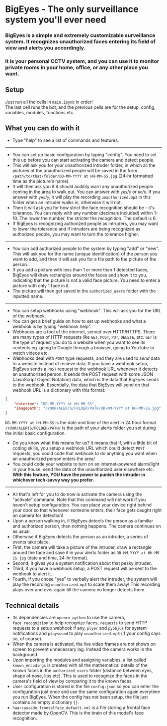 # BigEyes - The only surveillance system you'll ever need

### BigEyes is a simple and extremely customizable surveillance system. It recognizes unauthorized faces entering its field of view and alerts you accordingly.

### It is your personal CCTV system, and you can use it to monitor private rooms in your home, office, or any other place you want.

## Setup

Just run all the cells in `main.ipynb` in order!<br>
The last cell runs the bot, and the previous cells are for the setup, config, variables, modules, functions etc.

## What you can do with it

* Type "help" to see a list of commands and features.
----
* You can set up basic configuration by typing "config". You need to set this up before you can start activating the camera and detect people.
* This will ask you for your unauthorized intruder folder, in which all the pictures of the unauthorized people will be saved in the form `/path/to/that/folder/DD-MM-YYYY at HH-MM-SS.jpg` (24-hr formatted time as the picture's name).
* It will then ask you if it should audibly warn any unauthorized people coming in the area to walk out. You can answer with `yes`/`y` or `no`/`n`. If you answer with `yes`/`y`, it will play the recording `unauthorized.mp3` in this folder when an intruder walks in, otherwise it will not.
* Then it will ask you for how strict the face recognition should be - it's tolerance. You can reply with any number (decimals included) within 1-10. The lower the number, the stricter the recognition. The default is 6.
* If BigEyes is recognizing authorized people as intruders, you may want to lower the tolerance and if intruders are being recognized as authorized people, you may want to turn the tolerance higher.
----
* You can add authorized people to the system by typing "add" or "new". This will ask you for the name (unique identification) of the person you want to add, and then it will ask you for a file path to the picture of the person.
* If you add a picture with less than 1 or more than 1 detected faces, BigEyes will draw rectangles around the faces and show it to you, indicating that the picture is not a valid face picture. You need to enter a picture with only 1 face in it.
* The picture will then get saved in the `authorized_users` folder with the inputted name.
----
* You can setup webhooks using "webhook". This will ask you for the URL of the webhook.
* You can get a brief guide on how to set up webhooks and what a webhook is by typing "webhook help".
* Webhooks are a tool of the internet, served over HTTP/HTTPS. There are many types of HTTP requests like `GET`, `POST`, `PUT`, `DELETE`, etc. `GET` is the type of request you do to a website when you want to see its contents eg. going to Google through a browser, going to YouTube to watch videos etc.
* Webhooks deal with `POST` type requests, and they are used to *send* data to a website instead of recieve data. If you have a webhook setup, BigEyes sends a `POST` request to the webhook URL whenever it detects an unauthorized person. It sends the POST request with some JSON (JavaScript Object Notation) data, which is the data that BigEyes sends to the webhook. Essentially, the data that BigEyes will send on that webhook URL is a dictionary with this format:
```json
{
    "datetime": "DD-MM-YYYY at HH-MM-SS",
    "imagepath": "/YOUR/ALERTS/FOLDER/PATH/DD-MM-YYYY at HH-MM-SS.jpg",
}
```
`DD-MM-YYYY at HH-MM-SS` is the date and time of the alert in 24 hour format. `/YOUR/ALERTS/FOLDER/PATH/` is the path of your alerts folder you set during the initial basic configuration.
* Do you know what this means for us? It means that if, with a little bit of coding skills, you setup a webhook URL which could detect `POST` requests, you could code that webhook to do anything you want when an unauthorized person enters the area!
* You could code your website to turn on an internet-powered alarm/light in your house, send the data of the unauthorized user elsewhere etc. **With this feature, YOU have the power to punish the intruder in whichever tech-savvy way you prefer.**
----
* All that's left for you to do now is activate the camera using the "activate" command. Note that this command will not work if you haven't setup configuration. You can place your device right behind your door so that whenever someone enters, their face gets caught right on camera for detection!
* Upon a person walking in, if BigEyes detects the person as a familiar and authorized person, then nothing happens. The camera continues on as usual.
* Otherwise if BigEyes detects the person as an intruder, a series of events take place.
* First, the camera will take a picture of the intruder, draw a rectangle around the face and save it in your alerts folder as `DD-MM-YYYY at HH-MM-SS.jpg` (date and time, 24-hr format).
* Second, it gives you a system notification about that pesky intruder.
* Third, if you have a webhook setup, a POST request will be sent to the webhook to alert it.
* Fourth, if you chose "yes" to verbally alert the intruder, the system will play the recording `unauthorized.mp3` to scare them away! This recording plays over and over again till the camera no longer detects them.

## Technical details

* Its dependencies are `opencv-python` to use the camera, `face_recognition` to help recognize faces, `requests` to send HTTP requests to a setup webhook if any, `plyer` and `pyobjus` for system notifications and `playsound` to play `unauthorized.mp3` (if your config says so, of course).
* When the camera is activated, the live video frames are not shown on screen to prevent unnecessary lag. Instead the camera works in the background.
* Upon importing the modules and assigning variables, a list called `known_encodings` is created with all the mathematical details of the known faces in the `authorized_users` folder (distance between eyes, shape of nose, lips etc). This is used to recognize the faces in the camera's field of view by comparing it to the known faces.
* User configuration is stored in the file `config.json` so you can enter the configuration just once and use the same configuration again everytime you run BigEyes. When the config has not been setup, the file just contains an empty dictionary `{}`.
* `haarcascade_frontalface_default.xml` is a file storing a frontal face detector made by OpenCV. This is the brain of this model's face recognition.